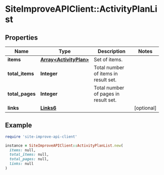 # SiteImproveAPIClient::ActivityPlanList

## Properties

| Name | Type | Description | Notes |
| ---- | ---- | ----------- | ----- |
| **items** | [**Array&lt;ActivityPlan&gt;**](ActivityPlan.md) | Set of items. |  |
| **total_items** | **Integer** | Total number of items in result set. |  |
| **total_pages** | **Integer** | Total number of pages in result set. |  |
| **links** | [**Links6**](Links6.md) |  | [optional] |

## Example

```ruby
require 'site-improve-api-client'

instance = SiteImproveAPIClient::ActivityPlanList.new(
  items: null,
  total_items: null,
  total_pages: null,
  links: null
)
```

